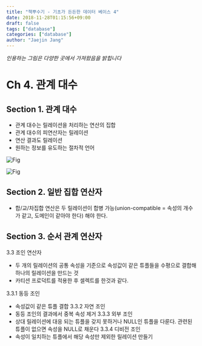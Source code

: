 ```yaml
---
title: "책뿌수기 - 기초가 든든한 데이터 베이스 4"
date: 2018-11-28T01:15:56+09:00
draft: false
tags: ["database"]
categories: ["database"]
author: "Jaejin Jang"
---
```


*인용하는 그림은 다양한 곳에서 가져왔음을 밝힙니다*

# Ch 4. 관계 대수

## Section 1. 관계 대수

* 관계 대수는 릴레이션을 처리하는 연산의 집합
 * 관계 대수의 피연산자는 릴레이션
 * 연산 결과도 릴레이션
 * 원하는 정보를 유도하는 절차적 언어

![Fig](/db12_1.jpg "db12_1.jpg")

![Fig](/db12_2.jpg "db12_2.jpg")

## Section 2. 일반 집합 연산자

* 합/교/차집합 연산은 두 릴레이션이 합병 가능(union-compatible = 속성의 개수가 같고, 도메인이 같아야 한다) 해야 한다.

## Section 3. 순서 관계 연산자

3.3 조인 연산자
* 두 개의 릴레이션의 공통 속성을 기준으로 속성값이 같은 튜플들을 수평으로 결합해 하나의 릴레이션을 만드는 것
* 카티션 프로덕트를 적용한 후 셀렉트를 한것과 같다.

3.3.1 동등 조인
* 속성값이 같은 튜플 결합
3.3.2 자연 조인
* 동등 조인의 결과에서 중복 속성 제거
3.3.3 외부 조인
* 상대 릴레이션에 대응 되는 튜플을 갖지 못하거나 NULL인 튜플을 다룬다. 관련된 튜플이 없으면 속성을 NULL로 채운다
3.3.4 디비전 조인
* 속성이 일치하는 튜플에서 해당 속성만 제외한 릴레이션 만들기
